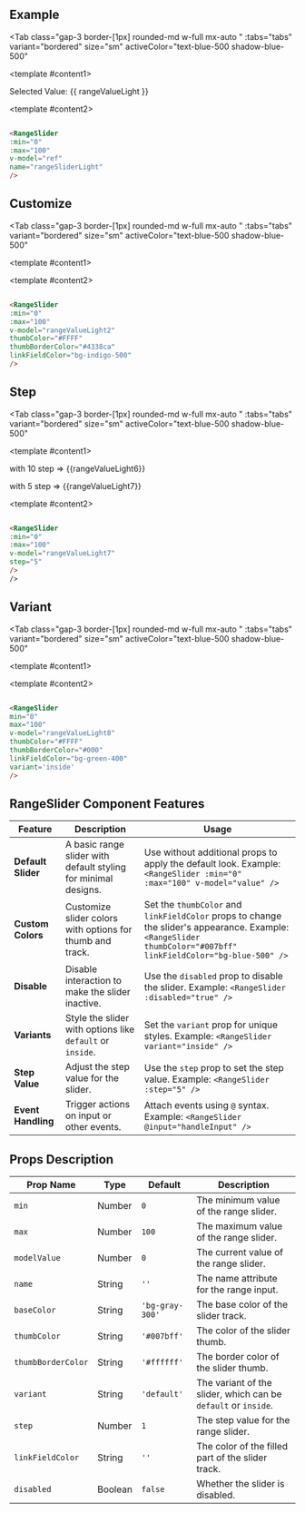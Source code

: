 
<script setup>
import { ref } from 'vue';

const rangeValueLight = ref(20);
const rangeValueLight2 = ref(24);
const rangeValueLight3 = ref(60);
const rangeValueLight4 = ref(50);
const rangeValueLight5 = ref(34);
const rangeValueLight6 = ref(10);
const rangeValueLight7 = ref(5);
const rangeValueLight8 = ref(95);
const rangeValueLight9 = ref(85);

const tabs = [
  { label: 'demo', value: 1, content: '' },
  { label: 'props', value: 2, content: ''},

]
</script>

## Example


<Tab
   class="gap-3 border-[1px]  rounded-md w-full mx-auto "
    :tabs="tabs"
    variant="bordered"
    size="sm"
    activeColor="text-blue-500 shadow-blue-500"
  >

<template #content1>

<div class=" py-10  rounded-lg  flex flex-col justify-center items-center">
  
<RangeSlider
  :min="0"
  :max="100"
  v-model="rangeValueLight"
  name="rangeSliderLight"
/>

<p>Selected Value: {{ rangeValueLight }}</p>

</div

</div>

</template>

  <template #content2>

  ```md

<RangeSlider
  :min="0"
  :max="100"
  v-model="ref"
  name="rangeSliderLight"
/>

```

  </template>
</Tab>

## Customize

<Tab
   class="gap-3 border-[1px]  rounded-md w-full mx-auto "
    :tabs="tabs"
    variant="bordered"
    size="sm"
    activeColor="text-blue-500 shadow-blue-500"
  >

<template #content1>

<div class=" py-10  rounded-lg  gap-4 grid  grid-cols-1 justify-items-center">

<RangeSlider
  :min="0"
  :max="100"
  v-model="rangeValueLight2"
  thumbColor="#FFFF"
  thumbBorderColor="#4338ca"
  linkFieldColor="bg-indigo-500"
/>


</div

</div>

</template>

  <template #content2>

  ```md

<RangeSlider
  :min="0"
  :max="100"
  v-model="rangeValueLight2"
  thumbColor="#FFFF"
  thumbBorderColor="#4338ca"
  linkFieldColor="bg-indigo-500"
/>

```

  </template>

</Tab>

## Step

<Tab
   class="gap-3 border-[1px]  rounded-md w-full mx-auto "
    :tabs="tabs"
    variant="bordered"
    size="sm"
    activeColor="text-blue-500 shadow-blue-500"
  >

<template #content1>

<div class=" py-10  rounded-lg  gap-4 grid  grid-cols-2 justify-items-center">

<RangeSlider
  min="0"
  max="100"
  v-model="rangeValueLight6"
  thumbColor="#FFFF"
  thumbBorderColor="#4338ca"
  linkFieldColor="bg-indigo-500"
  step="10"
/>
<p> with 10 step => {{rangeValueLight6}}</p>
<RangeSlider
  :min="0"
  :max="100"
  v-model="rangeValueLight7"
    thumbColor="#FFFF"
  thumbBorderColor="#4338ca"
  linkFieldColor="bg-indigo-500"
  step="5"
/>
<p> with 5 step => {{rangeValueLight7}}</p>

</div

</div>

</template>

  <template #content2>

  ```md

<RangeSlider
  :min="0"
  :max="100"
  v-model="rangeValueLight7"
  step="5"
/>
/>

```

  </template>

</Tab>

## Variant

<Tab
   class="gap-3 border-[1px]  rounded-md w-full mx-auto "
    :tabs="tabs"
    variant="bordered"
    size="sm"
    activeColor="text-blue-500 shadow-blue-500"
  >

<template #content1>

<div class=" py-10  rounded-lg  gap-4 grid  grid-cols-2 justify-items-center">

<RangeSlider
  min="0"
  max="100"
  v-model="rangeValueLight8"
  thumbColor="#FFFF"
  thumbBorderColor="#4338ca"
  linkFieldColor="bg-indigo-400"
  variant='inside'
/>
<RangeSlider
  :min="0"
  :max="100"
  v-model="rangeValueLight9"
    thumbColor="#FFFF"
  thumbBorderColor="#4338ca"
  linkFieldColor="bg-indigo-400"
/>

</div

</div>

</template>

  <template #content2>

  ```md

<RangeSlider
  min="0"
  max="100"
  v-model="rangeValueLight8"
  thumbColor="#FFFF"
  thumbBorderColor="#000"
  linkFieldColor="bg-green-400"
  variant='inside'
/>


```

  </template>

</Tab>

## RangeSlider Component Features

| **Feature**           | **Description**                                                                                   | **Usage**                                                                                     |
|-----------------------|---------------------------------------------------------------------------------------------------|-----------------------------------------------------------------------------------------------|
| **Default Slider**    | A basic range slider with default styling for minimal designs.                                    | Use without additional props to apply the default look. Example: `<RangeSlider :min="0" :max="100" v-model="value" />` |
| **Custom Colors**     | Customize slider colors with options for thumb and track.                                         | Set the `thumbColor` and `linkFieldColor` props to change the slider's appearance. Example: `<RangeSlider thumbColor="#007bff" linkFieldColor="bg-blue-500" />` |
| **Disable**           | Disable interaction to make the slider inactive.                                                  | Use the `disabled` prop to disable the slider. Example: `<RangeSlider :disabled="true" />`    |
| **Variants**          | Style the slider with options like `default` or `inside`.                                         | Set the `variant` prop for unique styles. Example: `<RangeSlider variant="inside" />`         |
| **Step Value**        | Adjust the step value for the slider.                                                             | Use the `step` prop to set the step value. Example: `<RangeSlider :step="5" />`               |
| **Event Handling**    | Trigger actions on input or other events.                                                         | Attach events using `@` syntax. Example: `<RangeSlider @input="handleInput" />`               |

## Props Description

| Prop Name         | Type    | Default       | Description                                                                 |
|-------------------|---------|---------------|-----------------------------------------------------------------------------|
| `min`             | Number  | `0`           | The minimum value of the range slider.                                      |
| `max`             | Number  | `100`         | The maximum value of the range slider.                                      |
| `modelValue`      | Number  | `0`           | The current value of the range slider.                                      |
| `name`            | String  | `''`          | The name attribute for the range input.                                     |
| `baseColor`       | String  | `'bg-gray-300'` | The base color of the slider track.                                         |
| `thumbColor`      | String  | `'#007bff'`   | The color of the slider thumb.                                              |
| `thumbBorderColor`| String  | `'#ffffff'`   | The border color of the slider thumb.                                       |
| `variant`         | String  | `'default'`   | The variant of the slider, which can be `default` or `inside`.              |
| `step`            | Number  | `1`           | The step value for the range slider.                                        |
| `linkFieldColor`  | String  | `''`          | The color of the filled part of the slider track.                           |
| `disabled`        | Boolean | `false`       | Whether the slider is disabled.                                             |

